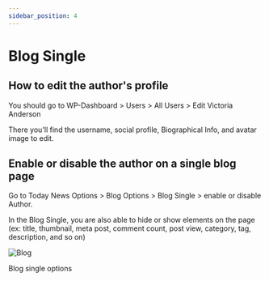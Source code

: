 ```yaml
---
sidebar_position: 4
---
```

# Blog Single

## How to edit the author's profile

You should go to WP-Dashboard > Users > All Users > Edit Victoria Anderson

There you'll find the username, social profile, Biographical Info, and avatar image to edit.

## Enable or disable the author on a single blog page

Go to Today News Options > Blog Options > Blog Single > enable or disable Author.

In the Blog Single, you are also able to hide or show elements on the page (ex: title, thumbnail, meta post, comment count, post view, category, tag, description, and so on)

![Blog](./img/blog-single.avif)

Blog single options

